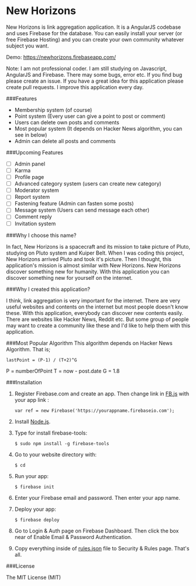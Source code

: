 # New Horizons

New Horizons is link aggregation application. It is a AngularJS codebase and uses Firebase for the database. You can easily install your server (or free Firebase Hosting) and you can create your own community whatever subject you want.

Demo: https://newhorizons.firebaseapp.com/

Note: I am not professional coder. I am still studying on Javascript, AngularJS and Firebase. There may some bugs, error etc. If you find bug please create an issue. If you have a great idea for this application please create pull requests. I improve this application every day.

###Features
* Membership system (of course)
* Point system (Every user can give a point to post or comment)
* Users can delete own posts and comments
* Most popular system (It depends on Hacker News algorithm, you can see in below)
* Admin can delete all posts and comments

###Upcoming Features
- [ ] Admin panel
- [ ] Karma
- [ ] Profile page
- [ ] Advanced category system (users can create new category)
- [ ] Moderator system
- [ ] Report system
- [ ] Fastening feature (Admin can fasten some posts)
- [ ] Message system (Users can send message each other)
- [ ] Comment reply
- [ ] Invitation system

###Why I choose this name?

In fact, New Horizons is a spacecraft and its mission to take picture of Pluto, studying on Pluto system and Kuiper Belt. When I was coding this project, New Horizons arrived Pluto and took it's picture. Then I thought, this application's mission is almost similar with New Horizons. New Horizons discover something new for humanity. With this application you can discover something new for yourself on the internet.

###Why I created this application?

I think, link aggregation is very important for the internet. There are very useful websites and contents on the internet but most people doesn't know these. With this application, everybody can discover new contents easily. There are websites like Hacker News, Reddit etc. But some group of people may want to create a community like these and I'd like to help them with this application.

###Most Popular Algorithm
This algorithm depends on Hacker News Algorithm. That is;

`lastPoint = (P-1) / (T+2)^G`

P = numberOfPoint
T = now - post.date
G = 1.8

###Installation

1. Register Firebase.com and create an app. Then change link in [FB.js](/services/FB.js) with your app link :

    `var ref = new Firebase('https://yourappname.firebaseio.com');`

2. Install [Node.js](https://nodejs.org/download/).

3. Type for install firebase-tools:

    `$ sudo npm install -g firebase-tools`

4. Go to your website directory with:

    `$ cd`

5. Run your app:

    `$ firebase init`

6. Enter your Firebase email and password. Then enter your app name.

7. Deploy your app:

    `$ firebase deploy`

8. Go to Login & Auth page on Firebase Dashboard. Then click the box near of Enable Email & Password Authentication.

9. Copy everything inside of [rules.json](/rules.json) file to Security & Rules page. That's all.

###License

The MIT License (MIT)
